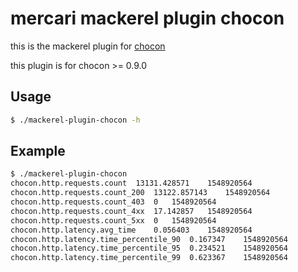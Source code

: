 # mercari mackerel plugin chocon

this is the mackerel plugin for [chocon](https://github.com/kazeburo/chocon)

this plugin is for chocon >= 0.9.0

## Usage

```bash
$ ./mackerel-plugin-chocon -h
```

## Example

```bash
$ ./mackerel-plugin-chocon
chocon.http.requests.count	13131.428571	1548920564
chocon.http.requests.count_200	13122.857143	1548920564
chocon.http.requests.count_403	0	1548920564
chocon.http.requests.count_4xx	17.142857	1548920564
chocon.http.requests.count_5xx	0	1548920564
chocon.http.latency.avg_time	0.056403	1548920564
chocon.http.latency.time_percentile_90	0.167347	1548920564
chocon.http.latency.time_percentile_95	0.234521	1548920564
chocon.http.latency.time_percentile_99	0.623367	1548920564
```
